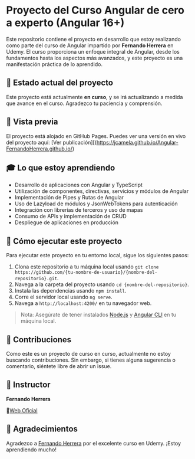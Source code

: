 # Proyecto del Curso Angular de cero a experto (Angular 16+)

Este repositorio contiene el proyecto en desarrollo que estoy realizando como parte del curso de Angular impartido por **Fernando Herrera** en Udemy. El curso proporciona un enfoque integral de Angular, desde los fundamentos hasta los aspectos más avanzados, y este proyecto es una manifestación práctica de lo aprendido.

## 🚧 Estado actual del proyecto
Este proyecto está actualmente **en curso**, y se irá actualizando a medida que avance en el curso. Agradezco tu paciencia y comprensión.

## 👀 Vista previa
El proyecto está alojado en GitHub Pages. Puedes ver una versión en vivo del proyecto aquí: [Ver publicación][(https://jcamela.github.io/Angular-FernandoHerrera.github.io/)

## 🎓 Lo que estoy aprendiendo
* Desarrollo de aplicaciones con Angular y TypeScript
* Utilización de componentes, directivas, servicios y módulos de Angular
* Implementación de Pipes y Rutas de Angular
* Uso de Lazyload de módulos y JsonWebTokens para autenticación
* Integración con librerías de terceros y uso de mapas
* Consumo de APIs y implementación de CRUD
* Despliegue de aplicaciones en producción

## 🧪 Cómo ejecutar este proyecto
Para ejecutar este proyecto en tu entorno local, sigue los siguientes pasos:
1. Clona este repositorio a tu máquina local usando `git clone https://github.com/{tu-nombre-de-usuario}/{nombre-del-repositorio}.git`.
2. Navega a la carpeta del proyecto usando `cd {nombre-del-repositorio}`.
3. Instala las dependencias usando `npm install`.
4. Corre el servidor local usando `ng serve`.
5. Navega a `http://localhost:4200/` en tu navegador web.

> Nota: Asegúrate de tener instalados [Node.js](https://nodejs.org/en/) y [Angular CLI](https://cli.angular.io/) en tu máquina local.

## 🤝 Contribuciones
Como este es un proyecto de curso en curso, actualmente no estoy buscando contribuciones. Sin embargo, si tienes alguna sugerencia o comentario, siéntete libre de abrir un issue.

## 🎤 Instructor
**Fernando Herrera**

💼[Web Oficial](https://fernando-herrera.com/)

## 🙏 Agradecimientos
Agradezco a [Fernando Herrera](https://www.udemy.com/user/fernandoherrera/) por el excelente curso en Udemy. ¡Estoy aprendiendo mucho!
